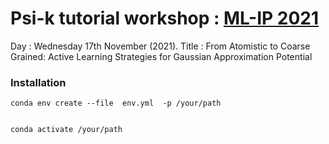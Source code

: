 #  Psi-k tutorial workshop : [ML-IP 2021](https://www.mlip-workshop-2021.xyz)

Day : Wednesday 17th November (2021).
Title : From Atomistic to Coarse Grained: Active Learning Strategies for Gaussian Approximation Potential 

### Installation 

```
conda env create --file  env.yml  -p /your/path


conda activate /your/path
```

